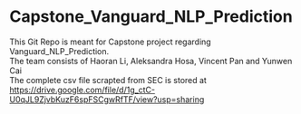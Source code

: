 # Capstone_Vanguard_NLP_Prediction

This Git Repo is meant for Capstone project regarding Vanguard_NLP_Prediction.<br />
The team consists of Haoran Li, Aleksandra Hosa, Vincent Pan and Yunwen Cai<br />
The complete csv file scrapted from SEC is stored at https://drive.google.com/file/d/1g_ctC-U0qJL9ZjvbKuzF6spFSCgwRfTF/view?usp=sharing

